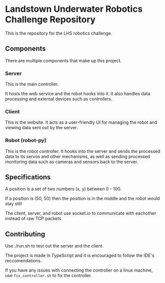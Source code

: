 # Landstown Underwater Robotics Challenge Repository

This is the repository for the LHS robotics challenge.

## Components

There are multiple components that make up
this project.

### Server
This is the main controller.

It hosts the web service and the robot hooks into it. It also handles data processing and external devices such as controllers.

### Client
This is the website. It acts as a user-friendly UI for managing the robot and viewing data sent out by the server.

### Robot (robot-py)
This is the robot controller. It hooks into the server and sends the processed data to its servos and other mechanisms, as well as sending processed monitoring data such as cameras and sensors back to the server.

## Specifications
A position is a set of two numbers (x, y) between 0 - 100.

If a position is (50, 50) then the position is in the middle and the robot would stay still

The client, server, and robot use socket.io to communicate with eachother instead of raw TCP packets

## Contributing
Use ./run.sh to test out the server and the client.

The project is made in TypeScript and it is encouraged to follow the IDE's reccomendations.

If you have any issues with connecting the controller on a linux machine, use `fix_controller.sh` to fix the controller. 
